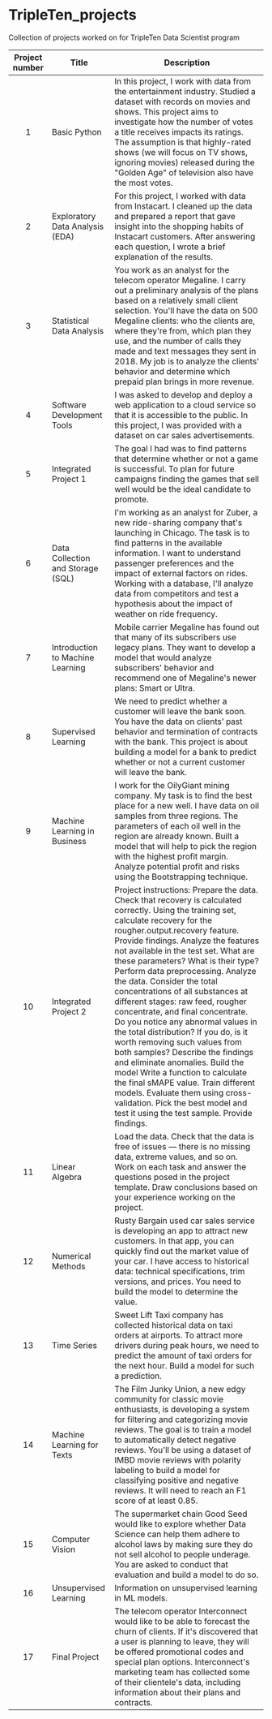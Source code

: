 # TripleTen_projects
Collection of projects worked on for TripleTen Data Scientist program

| Project number | Title | Description |
| :-----------: | ----------- |----------- |
| 1 | Basic Python| In this project, I work with data from the entertainment industry. Studied a dataset with records on movies and shows. This project aims to investigate how the number of votes a title receives impacts its ratings. The assumption is that highly-rated shows (we will focus on TV shows, ignoring movies) released during the "Golden Age" of television also have the most votes. |
| 2 | Exploratory Data Analysis (EDA) | For this project, I worked with data from Instacart.  I cleaned up the data and prepared a report that gave insight into the shopping habits of Instacart customers. After answering each question, I wrote a brief explanation of the results. |
| 3 | Statistical Data Analysis | You work as an analyst for the telecom operator Megaline. I carry out a preliminary analysis of the plans based on a relatively small client selection. You'll have the data on 500 Megaline clients: who the clients are, where they're from, which plan they use, and the number of calls they made and text messages they sent in 2018. My job is to analyze the clients' behavior and determine which prepaid plan brings in more revenue. |
| 4 | Software Development Tools | I was asked to develop and deploy a web application to a cloud service so that it is accessible to the public. In this project, I was provided with a dataset on car sales advertisements. |
| 5 | Integrated Project 1 | The goal I had was to find patterns that determine whether or not a game is successful. To plan for future campaigns finding the games that sell well would be the ideal candidate to promote. |
| 6 | Data Collection and Storage (SQL) | I'm working as an analyst for Zuber, a new ride-sharing company that's launching in Chicago. The task is to find patterns in the available information. I want to understand passenger preferences and the impact of external factors on rides. Working with a database, I'll analyze data from competitors and test a hypothesis about the impact of weather on ride frequency. |
| 7 | Introduction to Machine Learning | Mobile carrier Megaline has found out that many of its subscribers use legacy plans. They want to develop a model that would analyze subscribers' behavior and recommend one of Megaline's newer plans: Smart or Ultra. |
| 8 | Supervised Learning | We need to predict whether a customer will leave the bank soon. You have the data on clients’ past behavior and termination of contracts with the bank. This project is about building a model for a bank to predict whether or not a current customer will leave the bank. |
| 9 | Machine Learning in Business | I work for the OilyGiant mining company. My task is to find the best place for a new well. I have data on oil samples from three regions. The parameters of each oil well in the region are already known. Built a model that will help to pick the region with the highest profit margin. Analyze potential profit and risks using the Bootstrapping technique.|
| 10 | Integrated Project 2 | Project instructions: Prepare the data. Check that recovery is calculated correctly. Using the training set, calculate recovery for the rougher.output.recovery feature. Provide findings. Analyze the features not available in the test set. What are these parameters? What is their type? Perform data preprocessing. Analyze the data.  Consider the total concentrations of all substances at different stages: raw feed, rougher concentrate, and final concentrate. Do you notice any abnormal values in the total distribution? If you do, is it worth removing such values from both samples? Describe the findings and eliminate anomalies. Build the model Write a function to calculate the final sMAPE value. Train different models. Evaluate them using cross-validation. Pick the best model and test it using the test sample. Provide findings. |
| 11 | Linear Algebra | Load the data. Check that the data is free of issues — there is no missing data, extreme values, and so on. Work on each task and answer the questions posed in the project template. Draw conclusions based on your experience working on the project. |
| 12 | Numerical Methods | Rusty Bargain used car sales service is developing an app to attract new customers. In that app, you can quickly find out the market value of your car. I have access to historical data: technical specifications, trim versions, and prices. You need to build the model to determine the value.  |
| 13 | Time Series | Sweet Lift Taxi company has collected historical data on taxi orders at airports. To attract more drivers during peak hours, we need to predict the amount of taxi orders for the next hour. Build a model for such a prediction. |
| 14 | Machine Learning for Texts | The Film Junky Union, a new edgy community for classic movie enthusiasts, is developing a system for filtering and categorizing movie reviews. The goal is to train a model to automatically detect negative reviews. You'll be using a dataset of IMBD movie reviews with polarity labeling to build a model for classifying positive and negative reviews. It will need to reach an F1 score of at least 0.85. |
| 15 | Computer Vision | The supermarket chain Good Seed would like to explore whether Data Science can help them adhere to alcohol laws by making sure they do not sell alcohol to people underage. You are asked to conduct that evaluation and build a model to do so. |
| 16 | Unsupervised Learning | Information on unsupervised learning in ML models. |
| 17| Final Project | The telecom operator Interconnect would like to be able to forecast the churn of clients. If it's discovered that a user is planning to leave, they will be offered promotional codes and special plan options. Interconnect's marketing team has collected some of their clientele's data, including information about their plans and contracts. |
